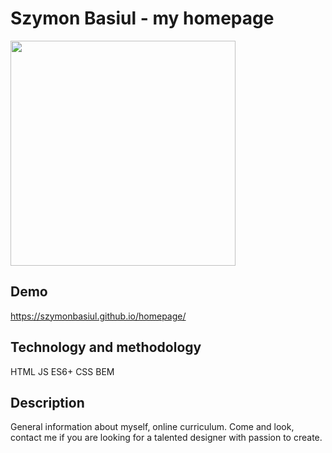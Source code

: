 # Szymon Basiul - my homepage

<img src="https://github.com/szymonbasiul/homepage/raw/main/images/BasiulSzymon.jpg" width="360px">


## Demo

https://szymonbasiul.github.io/homepage/

## Technology and methodology

HTML
JS
ES6+
CSS
BEM


## Description

General information about myself, online curriculum. Come and look, contact me if you are looking for a talented designer with passion to create.
